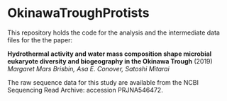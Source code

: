 # OkinawaTroughProtists

This repository holds the code for the analysis and the intermediate data files for the the paper: 

**Hydrothermal activity and water mass composition shape microbial eukaryote diversity and biogeography in the Okinawa Trough** (2019)
*Margaret Mars Brisbin, Asa E. Conover, Satoshi Mitarai*

The raw sequence data for this study are available from the NCBI Sequencing Read Archive: accession PRJNA546472. 
